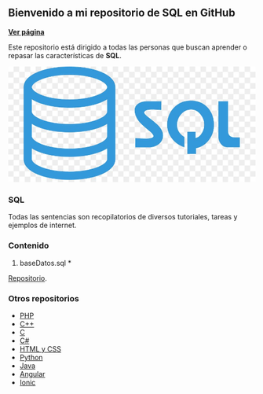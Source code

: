 ## Bienvenido a mi repositorio de SQL en GitHub

**[Ver página](https://diegoalex24.github.io/SQL-examples)**

Este repositorio está dirigido a todas las personas que buscan aprender o repasar las características de **SQL**.

![Image SQL](https://raw.githubusercontent.com/diegoAlex24/SQL-examples/master/sql-logo.jpg)

### SQL
Todas las sentencias son recopilatorios de diversos tutoriales, tareas y ejemplos de internet.

### Contenido

1. baseDatos.sql
    * 

[Repositorio](https://github.com/diegoAlex24/SQL-examples).

### Otros repositorios
* [PHP](https://diegoalex24.github.io/PHP-examples)
* [C++](https://diegoalex24.github.io/C-Plus-Plus-examples)
* [C](https://diegoalex24.github.io/C-examples)
* [C#](https://diegoalex24.github.io/C-Sharp-examples)
* [HTML y CSS](https://diegoalex24.github.io/HTML-CSS-examples)
* [Python](https://diegoalex24.github.io/Python-examples)
* [Java](https://diegoalex24.github.io/Java-examples)
* [Angular](https://diegoalex24.github.io/Angular-examples)
* [Ionic](https://diegoalex24.github.io/Ionic-examples)
